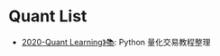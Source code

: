# Quant List

- [2020-Quant Learning》📚](https://github.com/apachecn/quant-learning): Python 量化交易教程整理
